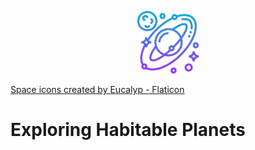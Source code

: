 <p align='center'> 
<img src=astronomy.png width="100">
</p>
<a href="https://www.flaticon.com/free-icons/space" title="space icons">Space icons created by Eucalyp - Flaticon</a>

# Exploring Habitable Planets
